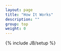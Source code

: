 ```yaml
---
layout: page
title: "How It Works"
description: ""
group: top
weight: 0
---
```

{% include JB/setup %}
